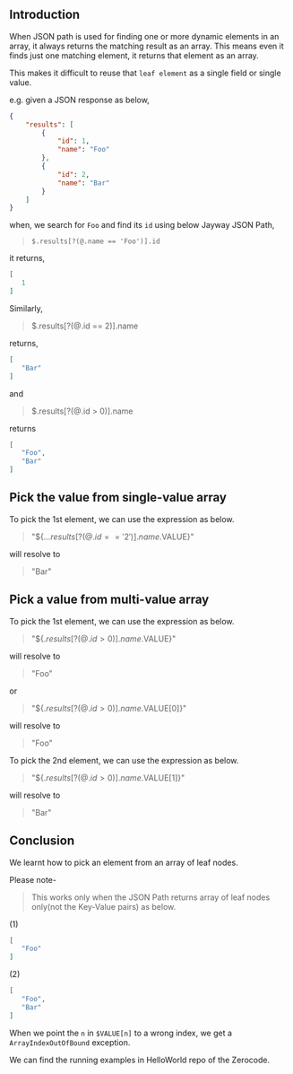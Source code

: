 ## Introduction
When JSON path is used for finding one or more dynamic elements in an array, it always returns the matching result as an array. This means even it finds just one matching element, it returns that element as an array.

This makes it difficult to reuse that `leaf element` as a single field or single value.

e.g. given a JSON response as below,
```json
{
    "results": [
        {
            "id": 1,
            "name": "Foo"
        },
        {
            "id": 2,
            "name": "Bar"
        }
    ]
}
```

when, we search for `Foo` and find its `id` using below Jayway JSON Path,
> `$.results[?(@.name == 'Foo')].id`

it returns,
```json
[
   1
]
```

Similarly,
> $.results[?(@.id == 2)].name

returns,
```json
[
   "Bar"
]
```

and 

> $.results[?(@.id > 0)].name

returns
```json
[
   "Foo",
   "Bar"
]
```


## Pick the value from single-value array
To pick the 1st element, we can use the expression as below.
> "${$...results[?(@.id=='2')].name.$VALUE}"

will resolve to
> "Bar"


## Pick a value from multi-value array
To pick the 1st element, we can use the expression as below.
> "${$.results[?(@.id > 0)].name.$VALUE}"

will resolve to
> "Foo"

or

> "${$.results[?(@.id > 0)].name.$VALUE[0]}"

will resolve to
> "Foo"


To pick the 2nd element, we can use the expression as below.
> "${$.results[?(@.id > 0)].name.$VALUE[1]}"

will resolve to
> "Bar"

## Conclusion
We learnt how to pick an element from an array of leaf nodes. 

Please note-
> This works only when the JSON Path returns array of leaf nodes only(not the Key-Value pairs) as below.

(1) 
```json
[
   "Foo"
]
```

(2)
```json
[
   "Foo",
   "Bar"
]
```

When we point the `n` in `$VALUE[n]` to a wrong index, we get a `ArrayIndexOutOfBound` exception.

We can find the running examples in HelloWorld repo of the Zerocode.